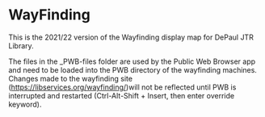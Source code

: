 # WayFinding
This is the 2021/22 version of the Wayfinding display map for DePaul JTR Library.

The files in the _PWB-files folder are used by the Public Web Browser app and need to be loaded into the PWB directory of the wayfinding machines. Changes made to the wayfinding site (https://libservices.org/wayfinding/)will not be reflected until PWB is interrupted and restarted (Ctrl-Alt-Shift + Insert, then enter override keyword).

